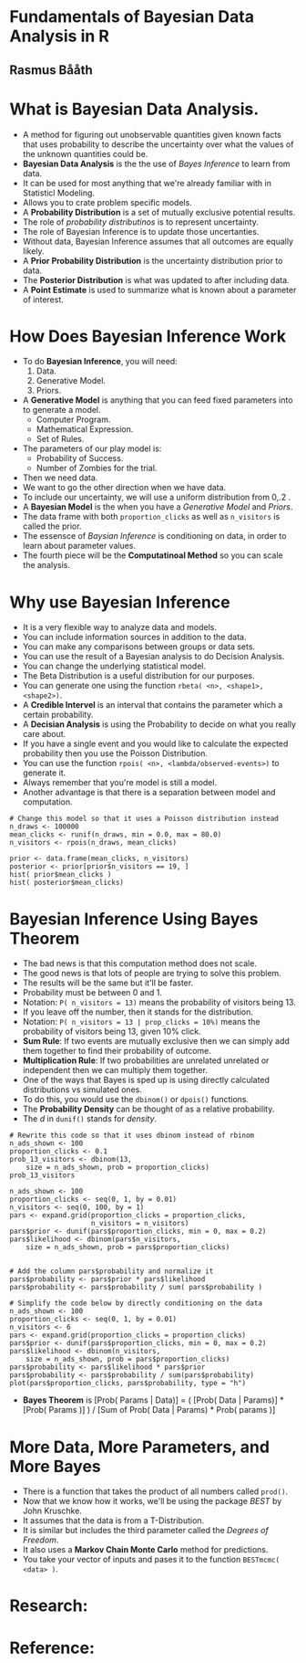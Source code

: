 # Fundamentals of Bayesian Data Analysis in R
## Rasmus Bååth

# What is Bayesian Data Analysis.
- A method for figuring out unobservable quantities given known facts that uses probability to describe the uncertainty over what the values of the unknown quantities could be.
- **Bayesian Data Analysis** is the the use of *Bayes Inference* to learn from data.
- It can be used for most anything that we're already familiar with in Statisticl Modeling.
- Allows you to crate problem specific models.
- A **Probability Distribution** is a set of mutually exclusive potential results.
- The role of *probability distributinos* is to represent uncertainty.
- The role of Bayesian Inference is to update those uncertanties.
- Without data, Bayesian Inference assumes that all outcomes are equally likely.
- A **Prior Probability Distribution** is the uncertainty distribution prior to data.
- The **Posterior Distribution** is what was updated to after including data.
- A **Point Estimate** is used to summarize what is known about a parameter of interest.

# How Does Bayesian Inference Work
- To do **Bayesian Inference**, you will need:
  1. Data.
  2. Generative Model.
  3. Priors.
- A **Generative Model** is anything that you can feed fixed parameters into to generate a model.
  * Computer Program.
  * Mathematical Expression.
  * Set of Rules.
- The parameters of our play model is:
  * Probability of Success.
  * Number of Zombies for the trial.
- Then we need data.
- We want to go the other direction when we have data.
- To include our uncertainty, we will use a uniform distribution from 0,.2 .
- A **Bayesian Model** is the when you have a *Generative Model* and *Priors*.
- The data frame with both `proportion_clicks` as well as `n_visitors` is called the prior.
- The essensce of *Baysian Inference* is conditioning on data, in order to learn about parameter values.
- The fourth piece will be the **Computatinoal Method** so you can scale the analysis.

# Why use Bayesian Inference
- It is a very flexible way to analyze data and models.
- You can include information sources in addition to the data.
- You can make any comparisons between groups or data sets.
- You can use the result of a Bayesian analysis to do Decision Analysis.
- You can change the underlying statistical model.
- The Beta Distribution is a useful distribution for our purposes.
- You can generate one using the function `rbeta( <n>, <shape1>, <shape2>)`.
- A **Credible Intervel** is an interval that contains the parameter which a certain probability.
- A **Decisian Analysis** is using the Probability to decide on what you really care about.
- If you have a single event and you would like to calculate the expected probability then you use the Poisson Distribution.
- You can use the function `rpois( <n>, <lambda/observed-events>)` to generate it.
-  Always remember that you're model is still a model.
- Another advantage is that there is a separation between model and computation.
```
# Change this model so that it uses a Poisson distribution instead
n_draws <- 100000
mean_clicks <- runif(n_draws, min = 0.0, max = 80.0)
n_visitors <- rpois(n_draws, mean_clicks)

prior <- data.frame(mean_clicks, n_visitors)
posterior <- prior[prior$n_visitors == 19, ]
hist( prior$mean_clicks )
hist( posterior$mean_clicks)
```

# Bayesian Inference Using Bayes Theorem
- The bad news is that this computation method does not scale.
- The good news is that lots of people are trying to solve this problem.
- The results will be the same but it'll be faster.
- Probability must be between 0 and 1.
- Notation: `P( n_visitors = 13)` means the probability of visitors being 13.
- If you leave off the number, then it stands for the distribution.
- Notation: `P( n_visitors = 13 | prop_clicks = 10%)` means the probability of visitors being 13, given 10% click.
- **Sum Rule**: If two events are mutually exclusive then we can simply add them together to find their probability of outcome.
- **Multiplication Rule**: If two probabilities are unrelated unrelated or independent then we can multiply them together.
- One of the ways that Bayes is sped up is using directly calculated distributions vs simulated ones.
- To do this, you would use the `dbinom()` or `dpois()` functions.
- The **Probability Density** can be thought of as a relative probability.
- The *d* in `dunif()` stands for *density*.
```
# Rewrite this code so that it uses dbinom instead of rbinom
n_ads_shown <- 100
proportion_clicks <- 0.1
prob_13_visitors <- dbinom(13,
    size = n_ads_shown, prob = proportion_clicks)
prob_13_visitors
```
```
n_ads_shown <- 100
proportion_clicks <- seq(0, 1, by = 0.01)
n_visitors <- seq(0, 100, by = 1)
pars <- expand.grid(proportion_clicks = proportion_clicks,
                    n_visitors = n_visitors)
pars$prior <- dunif(pars$proportion_clicks, min = 0, max = 0.2)
pars$likelihood <- dbinom(pars$n_visitors,
    size = n_ads_shown, prob = pars$proportion_clicks)


# Add the column pars$probability and normalize it
pars$probability <- pars$prior * pars$likelihood
pars$probability <- pars$probability / sum( pars$probability )
```
```
# Simplify the code below by directly conditioning on the data
n_ads_shown <- 100
proportion_clicks <- seq(0, 1, by = 0.01)
n_visitors <- 6
pars <- expand.grid(proportion_clicks = proportion_clicks)
pars$prior <- dunif(pars$proportion_clicks, min = 0, max = 0.2)
pars$likelihood <- dbinom(n_visitors,
    size = n_ads_shown, prob = pars$proportion_clicks)
pars$probability <- pars$likelihood * pars$prior
pars$probability <- pars$probability / sum(pars$probability)
plot(pars$proportion_clicks, pars$probability, type = "h")
```
- **Bayes Theorem** is [Prob( Params | Data)] = ( [Prob( Data | Params)] * [Prob( Params )] ) / [Sum of Prob( Data | Params) * Prob( params )]


# More Data, More Parameters, and More Bayes
- There is a function that takes the product of all numbers called `prod()`.
- Now that we know how it works, we'll be using the package *BEST* by John Kruschke.
- It assumes that the data is from a T-Distribution.
- It is similar but includes the third parameter called the *Degrees of Freedom*.
- It also uses a **Markov Chain Monte Carlo** method for predictions.
- You take your vector of inputs and pases it to the function `BESTmcmc( <data> )`.


# Research:

# Reference:
